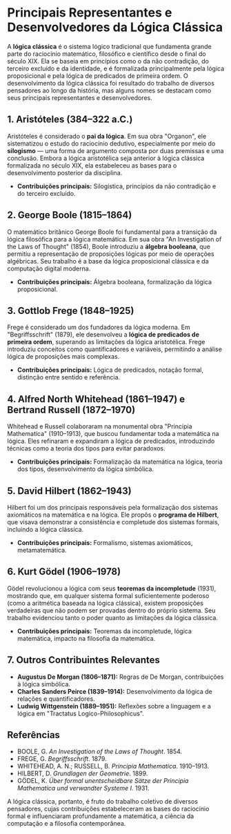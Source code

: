 
# Principais Representantes e Desenvolvedores da Lógica Clássica

A **lógica clássica** é o sistema lógico tradicional que fundamenta grande parte do raciocínio matemático, filosófico e científico desde o final do século XIX. Ela se baseia em princípios como o da não contradição, do terceiro excluído e da identidade, e é formalizada principalmente pela lógica proposicional e pela lógica de predicados de primeira ordem. O desenvolvimento da lógica clássica foi resultado do trabalho de diversos pensadores ao longo da história, mas alguns nomes se destacam como seus principais representantes e desenvolvedores.

## 1. Aristóteles (384–322 a.C.)

Aristóteles é considerado o **pai da lógica**. Em sua obra "Organon", ele sistematizou o estudo do raciocínio dedutivo, especialmente por meio do **silogismo** — uma forma de argumento composta por duas premissas e uma conclusão. Embora a lógica aristotélica seja anterior à lógica clássica formalizada no século XIX, ela estabeleceu as bases para o desenvolvimento posterior da disciplina.

- **Contribuições principais:** Silogística, princípios da não contradição e do terceiro excluído.

## 2. George Boole (1815–1864)

O matemático britânico George Boole foi fundamental para a transição da lógica filosófica para a lógica matemática. Em sua obra "An Investigation of the Laws of Thought" (1854), Boole introduziu a **álgebra booleana**, que permitiu a representação de proposições lógicas por meio de operações algébricas. Seu trabalho é a base da lógica proposicional clássica e da computação digital moderna.

- **Contribuições principais:** Álgebra booleana, formalização da lógica proposicional.

## 3. Gottlob Frege (1848–1925)

Frege é considerado um dos fundadores da lógica moderna. Em "Begriffsschrift" (1879), ele desenvolveu a **lógica de predicados de primeira ordem**, superando as limitações da lógica aristotélica. Frege introduziu conceitos como quantificadores e variáveis, permitindo a análise lógica de proposições mais complexas.

- **Contribuições principais:** Lógica de predicados, notação formal, distinção entre sentido e referência.

## 4. Alfred North Whitehead (1861–1947) e Bertrand Russell (1872–1970)

Whitehead e Russell colaboraram na monumental obra "Principia Mathematica" (1910–1913), que buscou fundamentar toda a matemática na lógica. Eles refinaram e expandiram a lógica de predicados, introduzindo técnicas como a teoria dos tipos para evitar paradoxos.

- **Contribuições principais:** Formalização da matemática na lógica, teoria dos tipos, desenvolvimento da lógica simbólica.

## 5. David Hilbert (1862–1943)

Hilbert foi um dos principais responsáveis pela formalização dos sistemas axiomáticos na matemática e na lógica. Ele propôs o **programa de Hilbert**, que visava demonstrar a consistência e completude dos sistemas formais, incluindo a lógica clássica.

- **Contribuições principais:** Formalismo, sistemas axiomáticos, metamatemática.

## 6. Kurt Gödel (1906–1978)

Gödel revolucionou a lógica com seus **teoremas da incompletude** (1931), mostrando que, em qualquer sistema formal suficientemente poderoso (como a aritmética baseada na lógica clássica), existem proposições verdadeiras que não podem ser provadas dentro do próprio sistema. Seu trabalho evidenciou tanto o poder quanto as limitações da lógica clássica.

- **Contribuições principais:** Teoremas da incompletude, lógica matemática, impacto na filosofia da matemática.

## 7. Outros Contribuintes Relevantes

- **Augustus De Morgan (1806–1871):** Regras de De Morgan, contribuições à lógica simbólica.
- **Charles Sanders Peirce (1839–1914):** Desenvolvimento da lógica de relações e quantificadores.
- **Ludwig Wittgenstein (1889–1951):** Reflexões sobre a linguagem e a lógica em "Tractatus Logico-Philosophicus".



## Referências

- BOOLE, G. *An Investigation of the Laws of Thought*. 1854.
- FREGE, G. *Begriffsschrift*. 1879.
- WHITEHEAD, A. N.; RUSSELL, B. *Principia Mathematica*. 1910–1913.
- HILBERT, D. *Grundlagen der Geometrie*. 1899.
- GÖDEL, K. *Über formal unentscheidbare Sätze der Principia Mathematica und verwandter Systeme I*. 1931.



A lógica clássica, portanto, é fruto do trabalho coletivo de diversos pensadores, cujas contribuições estabeleceram as bases do raciocínio formal e influenciaram profundamente a matemática, a ciência da computação e a filosofia contemporânea.

